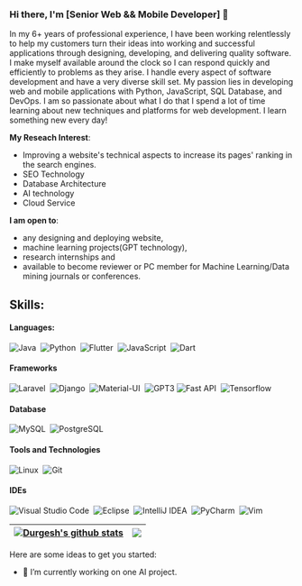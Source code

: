 ### Hi there, I'm [Senior Web && Mobile Developer] 👋

In my 6+ years of professional experience, I have been working relentlessly to help my customers turn their ideas into working and successful applications through designing, developing, and delivering quality software.
I make myself available around the clock so I can respond quickly and efficiently to problems as they arise. I handle every aspect of software development and have a very diverse skill set.
My passion lies in developing web and mobile applications with Python, JavaScript, SQL Database, and DevOps.
I am so passionate about what I do that I spend a lot of time learning about new techniques and platforms for web development. I learn something new every day!

**My Reseach Interest**:
- Improving a website's technical aspects to increase its pages' ranking in the search engines. 
- SEO Technology
- Database Architecture
- AI technology
- Cloud Service

 **I am open to**:

- any designing and deploying website,
- machine learning projects(GPT technology),
- research internships and
- available to become reviewer or PC member for Machine Learning/Data mining journals or conferences.

## Skills:

#### Languages:

![Java](https://img.shields.io/badge/Java-ED8B00?style=for-the-badge&logo=java&logoColor=white)&nbsp;
![Python](https://img.shields.io/badge/Python-3776AB?style=for-the-badge&logo=python&logoColor=white)&nbsp;
![Flutter](https://img.shields.io/badge/Shell_Script-121011?style=for-the-badge&logo=gnu-bash&logoColor=white)&nbsp;
![JavaScript](https://img.shields.io/badge/latex-%23008080.svg?style=for-the-badge&logo=latex&logoColor=white)&nbsp;
![Dart](https://img.shields.io/badge/markdown-%23000000.svg?style=for-the-badge&logo=markdown&logoColor=white)

#### Frameworks

![Laravel](https://img.shields.io/badge/numpy-%23013243.svg?style=for-the-badge&logo=numpy&logoColor=white)&nbsp;
![Django](https://img.shields.io/badge/pandas-%23150458.svg?style=for-the-badge&logo=pandas&logoColor=white)&nbsp;
![Material-UI](https://img.shields.io/badge/scikit--learn-%23F7931E.svg?style=for-the-badge&logo=scikit-learn&logoColor=white)&nbsp;
![GPT3](https://img.shields.io/badge/Plotly-%233F4F75.svg?style=for-the-badge&logo=plotly&logoColor=white)
![Fast API](https://img.shields.io/badge/FastAPI-005571?style=for-the-badge&logo=fastapi)&nbsp;
![Tensorflow](https://img.shields.io/badge/TensorFlow-FF6F00?style=for-the-badge&logo=tensorflow&logoColor=white)&nbsp;

#### Database

![MySQL](https://img.shields.io/badge/MySQL-00000F?style=for-the-badge&logo=mysql&logoColor=white)&nbsp;
![PostgreSQL](https://img.shields.io/badge/PostgreSQL-316192?style=for-the-badge&logo=postgresql&logoColor=white)&nbsp;
#### Tools and Technologies

![Linux](https://img.shields.io/badge/Linux-FCC624?style=for-the-badge&logo=linux&logoColor=black)&nbsp;
![Git](https://img.shields.io/badge/GIT-E44C30?style=for-the-badge&logo=git&logoColor=white)&nbsp;
<!-- ![AWS](https://img.shields.io/badge/Amazon_AWS-232F3E?style=flat&logo=amazon-aws&logoColor=white)&nbsp;
![Google Cloud](https://img.shields.io/badge/Google_Cloud-4285F4?style=flat&logo=google-cloud&logoColor=white)&nbsp; -->

#### IDEs

![Visual Studio Code](https://img.shields.io/badge/Visual%20Studio%20Code-0078d7.svg?style=for-the-badge&logo=visual-studio-code&logoColor=white)&nbsp;
![Eclipse](https://img.shields.io/badge/Eclipse-FE7A16.svg?style=for-the-badge&logo=Eclipse&logoColor=white)&nbsp;
![IntelliJ IDEA](https://img.shields.io/badge/jupyter-%23FA0F00.svg?style=for-the-badge&logo=jupyter&logoColor=white)&nbsp;
![PyCharm](https://img.shields.io/badge/pycharm-143?style=for-the-badge&logo=pycharm&logoColor=black&color=black&labelColor=green)&nbsp;
![Vim](https://img.shields.io/badge/VIM-%2311AB00.svg?style=for-the-badge&logo=vim&logoColor=white)&nbsp;




| <a href="https://github.com/anuraghazra/github-readme-stats"><img align="center" src="https://github-readme-stats.vercel.app/api?username=durgeshsamariya&show_icons=true&include_all_commits=true&theme=buefy&hide_border=true" alt="Durgesh's github stats" /></a> | <a href="https://github.com/anuraghazra/github-readme-stats"><img align="center" src="https://github-readme-stats.vercel.app/api/top-langs/?username=durgeshsamariya&layout=compact&theme=buefy&hide_border=true" /></a> |
| ------------- | ------------- |

Here are some ideas to get you started:

- 🔭 I’m currently working on one AI project.
<!-- 
----
[<img src="https://github-profile-trophy.vercel.app/?username=durgeshsamariya&row=2&column=3" />](https://github.com/ryo-ma/github-profile-trophy)
[<img src="https://github-readme-stats.vercel.app/api?username=durgeshsamariya&theme=algolia&count_private=true&include_all_commits=true&show_icons=true" />](https://github.com/anuraghazra/github-readme-stats)
[![GitHub Streak](https://github-readme-streak-stats.herokuapp.com/?user=durgeshsamariya&theme=dark)](https://github.com/DenverCoder1/github-readme-streak-stats)
[![Durgesh's Top Langs](https://github-readme-stats.vercel.app/api/top-langs/?username=themlphdstudent&theme=algolia&hide=Jupyter&layout=compact&show_icons=true)](https://github.com/anuraghazra/github-readme-stats)
 -->

<!--
**themlphdstudent/themlphdstudent** is a ✨ _special_ ✨ repository because its `README.md` (this file) appears on your GitHub profile.

Here are some ideas to get you started:

- 🔭 I’m currently working on ...
- 🌱 I’m currently learning ...
- 👯 I’m looking to collaborate on ...
- 🤔 I’m looking for help with ...
- 💬 Ask me about ...
- 📫 How to reach me: ...
- 😄 Pronouns: ...
- ⚡ Fun fact: ...
-->
